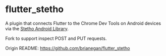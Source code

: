 # flutter_stetho

A plugin that connects Flutter to the Chrome Dev Tools on Android devices via the [Stetho Android Library](http://facebook.github.io/stetho/).

Fork to support inspect POST and PUT requests.

Origin README: https://github.com/brianegan/flutter_stetho

